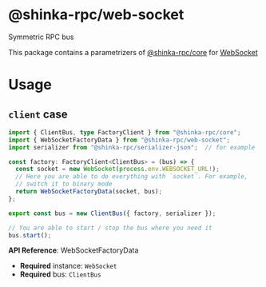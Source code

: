 # @shinka-rpc/web-socket

Symmetric RPC bus

This package contains a parametrizers of
[@shinka-rpc/core](https://www.npmjs.com/package/@shinka-rpc/core) for
[WebSocket](https://developer.mozilla.org/en-US/docs/Web/API/WebSocket)

# Usage

## `client` case

```typescript
import { ClientBus, type FactoryClient } from "@shinka-rpc/core";
import { WebSocketFactoryData } from "@shinka-rpc/web-socket";
import serializer from "@shinka-rpc/serializer-json";  // for example

const factory: FactoryClient<ClientBus> = (bus) => {
  const socket = new WebSocket(process.env.WEBSOCKET_URL!);
  // Here you are able to do everything with `socket`. For example,
  // switch it to binary mode
  return WebSocketFactoryData(socket, bus);
};

export const bus = new ClientBus({ factory, serializer });

// You are able to start / stop the bus where you need it
bus.start();
```

**API Reference**: WebSocketFactoryData

- **Required** instance: `WebSocket`
- **Required** bus: `ClientBus`
